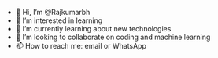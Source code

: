 - 👋 Hi, I’m @Rajkumarbh
- 👀 I’m interested in learning 
- 🌱 I’m currently learning about new technologies 
- 💞️ I’m looking to collaborate on coding and machine learning 
- 📫 How to reach me: email or WhatsApp 

<!---
Rajkumarbh/Rajkumarbh is a ✨ special ✨ repository because its `README.md` (this file) appears on your GitHub profile.
You can click the Preview link to take a look at your changes.
--->
